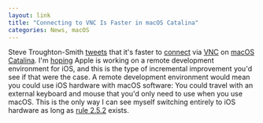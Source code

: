 ```yaml
---
layout: link
title: "Connecting to VNC Is Faster in macOS Catalina"
categories: News, macOS
---
```


Steve Troughton-Smith [tweets](https://twitter.com/stroughtonsmith/status/1135780593541799936) that it's faster to [connect](https://support.apple.com/guide/mac-help/share-the-screen-of-another-mac-mh14066/10.14/mac/10.14) via [VNC](https://en.wikipedia.org/wiki/Virtual_Network_Computing) on [macOS Catalina](https://www.apple.com/macos/catalina-preview/). I'm [hoping](https://twitter.com/robenkleene/status/1131984224653860869) Apple is working on a remote development environment for iOS, and this is the type of incremental improvement you'd see if that were the case. A remote development environment would mean you could use iOS hardware with macOS software: You could travel with an external keyboard and mouse that you'd only need to use when you use macOS. This is the only way I can see myself switching entirely to iOS hardware as long as [rule 2.5.2](https://developer.apple.com/app-store/review/guidelines/#2.5.2) exists.
